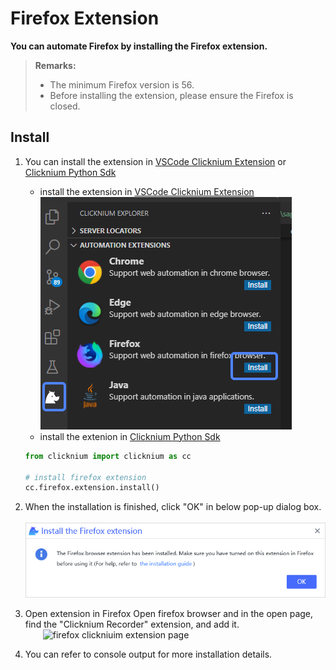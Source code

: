 # Firefox Extension<!-- {docsify-ignore-all} -->

**You can automate Firefox by installing the Firefox extension.**

> **Remarks:**
>
>- The minimum Firefox version is 56.
>- Before installing the extension, please ensure the Firefox is closed.

## Install

1. You can install the extension in [VSCode Clicknium Extension](./doc/developtools/vscode) or [Clicknium Python Sdk](./doc/api/python/webdriver/webextension/webextension)

    - install the extension in [VSCode Clicknium Extension](./doc/developtools/vscode)  
        ![firefox extension install](../../img/firefox_ext_install.png)
    - install the extenion in [Clicknium Python Sdk](./doc/api/python/webdriver/webextension/webextension)
    ```python
    from clicknium import clicknium as cc

    # install firefox extension
    cc.firefox.extension.install()
    ```

2. When the installation is finished, click "OK" in below pop-up dialog box.  
    &emsp;&emsp;![firefox extension install finish confirm](../../img/firefox_install_finish_dialog.png)  

3. Open extension in Firefox 
    Open firefox browser and in the open page, find the "Clicknium Recorder" extension, and add it.  
    &emsp;&emsp;![firefox clickniuim extension page](../../img/firefox_extension_enable_on.png)

4. You can refer to console output for more installation details.